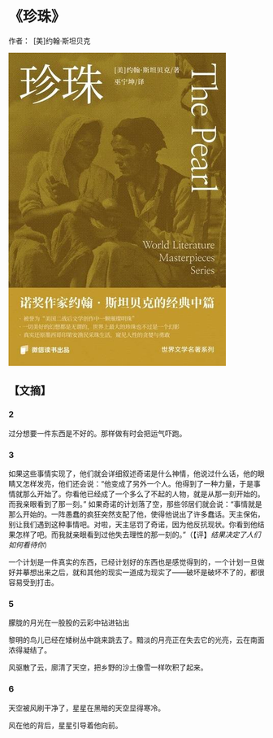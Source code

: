 # 《珍珠》

  作者： [美]约翰·斯坦贝克

![](./src/20250619182209.jpg)
## 【文摘】

### 2

  过分想要一件东西是不好的。那样做有时会把运气吓跑。 

### 3

如果这些事情实现了，他们就会详细叙述奇诺是什么神情，他说过什么话，他的眼睛又怎样发亮，他们还会说：“他变成了另外一个人。他得到了一种力量，于是事情就那么开始了。你看他已经成了一个多么了不起的人物，就是从那一刻开始的。而我亲眼看到了那一刻。” 如果奇诺的计划落了空，那些邻居们就会说：“事情就是那么开始的。一阵愚蠢的疯狂突然支配了他，使得他说出了许多蠢话。天主保佑，别让我们遇到这种事情吧。对啦，天主惩罚了奇诺，因为他反抗现状。你看到他结果怎样了吧。而我就亲眼看到过他失去理性的那一刻的。”（【评】*结果决定了人们如何看待你*）

一个计划是一件真实的东西，已经计划好的东西也是感觉得到的，一个计划一旦做好并摹想出来之后，就和其他的现实一道成为现实了——破坏是破坏不了的，都很容易受到打击。  
 
### 5

朦胧的月光在一股股的云彩中钻进钻出  

黎明的鸟儿已经在矮树丛中跳来跳去了。黯淡的月亮正在失去它的光亮，云在南面浓得凝结了。  

风驱散了云，廓清了天空，把乡野的沙土像雪一样吹积了起来。  

### 6

天空被风刷干净了，星星在黑暗的天空显得寒冷。  

风在他的背后，星星引导着他向前。  